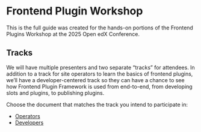 # Frontend Plugin Workshop

This is the full guide was created for the hands-on portions of the Frontend Plugins Workshop at the 2025 Open edX Conference.


## Tracks

We will have multiple presenters and two separate “tracks” for attendees. In addition to a track for site operators to learn the basics of frontend plugins, we’ll have a developer-centered track so they can have a chance to see how Frontend Plugin Framework is used from end-to-end, from developing slots and plugins, to publishing plugins.

Choose the document that matches the track you intend to participate in:

- [Operators](docs/operators.md)
- [Developers](developers/README.md)
